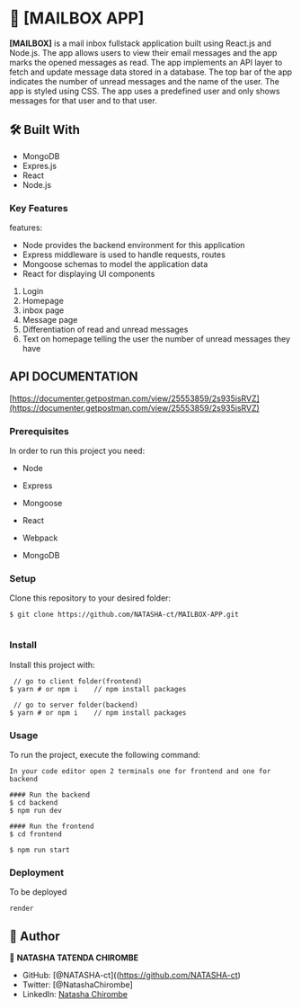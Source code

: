 # 📖 [MAILBOX APP] <a name="about-project"></a>

>

**[MAILBOX]** is a mail inbox fullstack application built using React.js and Node.js. The app allows users to view their email messages and the app marks the opened messages as read. The app implements an API layer to fetch and update message data stored in a database. The top bar of the app indicates the number of unread messages and the name of the user. The app is styled using CSS. The app uses a predefined user and only shows messages for that user and to that user.

## 🛠 Built With <a name="built-with"></a>
- MongoDB
- Expres.js
- React
- Node.js


### Key Features <a name="key-features"></a>

features:
- Node provides the backend environment for this application
- Express middleware is used to handle requests, routes
- Mongoose schemas to model the application data
- React for displaying UI components

1. Login
2. Homepage
3. inbox page
4. Message page
5. Differentiation of read and unread messages
6. Text on homepage telling the user the number of unread messages they have



## API DOCUMENTATION

[https://documenter.getpostman.com/view/25553859/2s935isRVZ](https://documenter.getpostman.com/view/25553859/2s935isRVZ)

### Prerequisites

In order to run this project you need:

- Node

- Express

- Mongoose

- React

- Webpack

- MongoDB


### Setup

Clone this repository to your desired folder:

```
$ git clone https://github.com/NATASHA-ct/MAILBOX-APP.git
  
```


### Install

Install this project with:

```
 // go to client folder(frontend)
$ yarn # or npm i    // npm install packages

 // go to server folder(backend)
$ yarn # or npm i    // npm install packages

```


### Usage

To run the project, execute the following command:

```
In your code editor open 2 terminals one for frontend and one for backend

#### Run the backend
$ cd backend
$ npm run dev

#### Run the frontend
$ cd frontend

$ npm run start  
```




### Deployment

To be deployed
```
render

```
<!--
<p align="right">(<a href="#readme-top">back to top</a>)</p>

< AUTHORS -->

## 👥 Author <a name="authors"></a>

👤 **NATASHA TATENDA CHIROMBE**

- GitHub: [@NATASHA-ct]((https://github.com/NATASHA-ct)
- Twitter: [@NatashaChirombe]
- LinkedIn: [Natasha Chirombe](linkedin.com/in/natasha-chirombe-1531aa17b)

